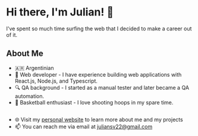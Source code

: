 # Hi there, I'm Julian! 👋

I've spent so much time surfing the web that I decided to make a career out of it.

## About Me

- 🇦🇷 Argentinian
- 🔨 Web developer - I have experience building web applications with React.js, Node.js, and Typescript.
- 🔍 QA background - I started as a manual tester and later became a QA automation.
- 🏀 Basketball enthusiast - I love shooting hoops in my spare time.

##

- 🌐 Visit my [personal website](https://www.julisv.com) to learn more about me and my projects
- 📫 You can reach me via email at [juliansv22@gmail.com](mailto:juliansv22@gmail.com)

